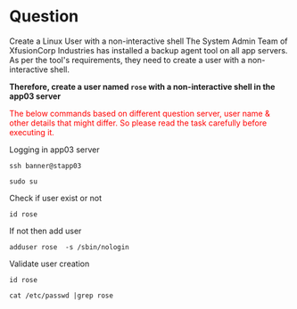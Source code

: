 # Question

Create a Linux User with a non-interactive shell The System Admin Team of XfusionCorp Industries has installed a backup agent tool on all app servers. As per the tool's requirements, they need to create a user with a non-interactive shell. 

**Therefore, create a user named `rose` with a non-interactive shell in the app03 server**

<span style="color: red;">The below commands based on different question server, user name & other details that might differ. So please read the task carefully before executing it. </span>

Logging in app03 server

```
ssh banner@stapp03
```

```
sudo su
```
Check if user exist or not

```
id rose
```
If not then add user

```
adduser rose  -s /sbin/nologin
```
Validate user creation

```
id rose
```
```
cat /etc/passwd |grep rose
```